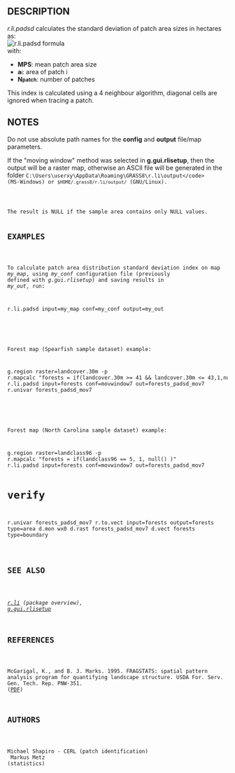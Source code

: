 <h2>DESCRIPTION</h2>

<em>r.li.padsd</em> calculates the standard deviation of patch
area sizes in hectares as:<br>
<img src="rlipadsd_formula.png" alt="r.li.padsd formula"> <br>
with:<br>
<ul>
  <li><b>MPS</b>: mean patch area size</li>
  <li><b>a<small><small>i</small></small></b>: area of patch i</li>
  <li><b>N<small>patch</small></b>: number of patches</li>
</ul>

<p>
This index is calculated using a 4 neighbour algorithm, diagonal cells
are ignored when tracing a patch.

<h2>NOTES</h2>

Do not use absolute path names for the <b>config</b> and <b>output</b>
file/map parameters.

If the "moving window" method was selected in <b>g.gui.rlisetup</b>, then the
output will be a raster map, otherwise an ASCII file will be generated in
the folder <code>C:\Users\userxy\AppData\Roaming\GRASS8\r.li\output\</code>
(MS-Windows) or <code>$HOME/.grass8/r.li/output/</code> (GNU/Linux).
<p>
The result is NULL if the sample area contains only NULL values.

<h2>EXAMPLES</h2>

To calculate patch area distribution standard deviation index on map <em>my_map</em>, using
<em>my_conf</em> configuration file (previously defined with
<em>g.gui.rlisetup</em>) and saving results in <em>my_out</em>, run:
<div class="code"><pre>
r.li.padsd input=my_map conf=my_conf output=my_out
</pre></div>
<p>

Forest map (Spearfish sample dataset) example:
<div class="code"><pre>
g.region raster=landcover.30m -p
r.mapcalc "forests = if(landcover.30m &gt;= 41 &amp;&amp; landcover.30m &lt;= 43,1,null())"
r.li.padsd input=forests conf=movwindow7 out=forests_padsd_mov7
r.univar forests_padsd_mov7
</pre></div>
<p>

Forest map (North Carolina sample dataset) example:
<div class="code"><pre>
g.region raster=landclass96 -p
r.mapcalc "forests = if(landclass96 == 5, 1, null() )"
r.li.padsd input=forests conf=movwindow7 out=forests_padsd_mov7

# verify
r.univar forests_padsd_mov7
r.to.vect input=forests output=forests type=area
d.mon wx0
d.rast forests_padsd_mov7
d.vect forests type=boundary
</pre></div>

<h2>SEE ALSO</h2>

<em>
<a href="r.li.html">r.li</a> (package overview),
<a href="g.gui.rlisetup.html">g.gui.rlisetup</a>
</em>

<h2>REFERENCES</h2>

McGarigal, K., and B. J. Marks. 1995. FRAGSTATS: spatial pattern
analysis program for quantifying landscape structure. USDA For. Serv.
Gen. Tech. Rep. PNW-351. (<a href="https://doi.org/10.2737/PNW-GTR-351">PDF</a>)

<h2>AUTHORS</h2>

Michael Shapiro - CERL (patch identification)<br>
Markus Metz (statistics)
